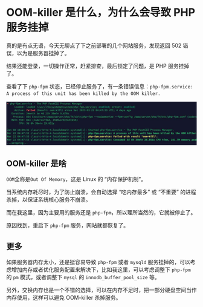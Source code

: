 # OOM-killer 是什么，为什么会导致 PHP 服务挂掉

真的是有点无语，今天无聊点了下之前部署的几个网站服务，发现返回 502 错误，以为是服务器挂掉了。

结果还能登录，一切操作正常，赶紧排查，最后锁定了问题，是 PHP 服务挂掉了。

查看了下 `php-fpm` 状态，已经停止服务了，有一条错误信息：`php-fpm.service: A process of this unit has been killed by the OOM killer.`

![SCR-20250327-kscj-2](./assets/250327-oom-kill服务是啥，为什么会导致PHP服务挂掉/SCR-20250327-kscj-2.jpg)

## OOM-killer 是啥

`OOM`全称是`Out Of Memory`，这是 Linux 的 “内存保护机制”。

当系统内存耗尽时，为了防止崩溃，会自动选择 “吃内存最多” 或 “不重要” 的进程杀掉，以保证系统核心服务不崩溃。

而在我这里，因为主要用的服务还是 `php-fpm`，所以理所当然的，它就被停止了。

原因找到，重启下 `php-fpm` 服务，网站就都恢复了。

## 更多

如果服务器内存太小，还是挺容易导致 `php-fpm` 或者 `mysqld` 服务挂掉的，可以考虑增加内存或者优化服务配置来解决下，比如我这里，可以考虑调整下 `php-fpm` 的 `pm` 模式，或者调整下 `mysql` 的 `innodb_buffer_pool_size` 等。

另外，交换内存也是一个不错的选择，可以在内存不足时，把一部分硬盘空间当作内存使用，这样可以避免 OOM-killer 杀掉服务。
